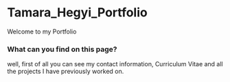 # Tamara_Hegyi_Portfolio
 Welcome to my Portfolio

 ### What can you find on this page?
 well, first of all you can see my contact information, Curriculum Vitae and all the projects I have previously worked on.
